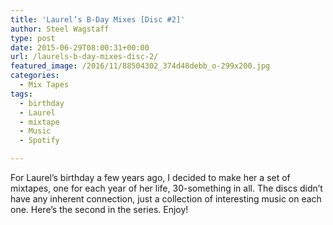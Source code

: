 ```yaml
---
title: 'Laurel’s B-Day Mixes [Disc #2]'
author: Steel Wagstaff
type: post
date: 2015-06-29T08:00:31+00:00
url: /laurels-b-day-mixes-disc-2/
featured_image: /2016/11/88504302_374d48debb_o-299x200.jpg
categories:
  - Mix Tapes
tags:
  - birthday
  - Laurel
  - mixtape
  - Music
  - Spotify

---
```

For Laurel&#8217;s birthday a few years ago, I decided to make her a set of mixtapes, one for each year of her life, 30-something in all. The discs didn&#8217;t have any inherent connection, just a collection of interesting music on each one. Here&#8217;s the second in the series. Enjoy!